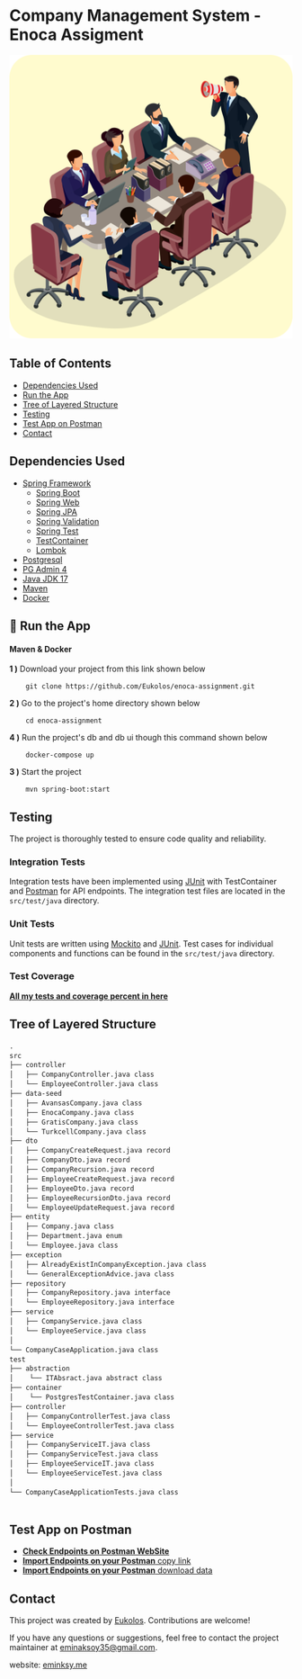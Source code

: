# Company Management System - Enoca Assigment
<img src="image/photo.png" alt="feature"/>

## Table of Contents

- [Dependencies Used](#dependencies-used)
- [Run the App](#🔨-run-the-app)
- [Tree of Layered Structure](#tree-of-layered-structure)
- [Testing](#testing)
- [Test App on Postman](#test-app-on-postman)
- [Contact](#contact)

## Dependencies Used
- [Spring Framework](https://docs.spring.io/spring-framework/docs/current/reference/html/)
    - [Spring Boot](https://spring.io/projects/spring-boot)
    - [Spring Web](https://docs.spring.io/spring-framework/docs/3.2.x/spring-framework-reference/html/mvc.html)
    - [Spring JPA](https://spring.io/projects/spring-data-jpa)
    - [Spring Validation](https://docs.spring.io/spring-framework/docs/4.1.x/spring-framework-reference/html/validation.html)
    - [Spring Test](https://docs.spring.io/spring-boot/docs/1.5.2.RELEASE/reference/html/boot-features-testing.html)
    - [TestContainer](https://testcontainers.com/)
    - [Lombok](https://projectlombok.org/)
- [Postgresql](https://www.postgresql.org/)
- [PG Admin 4](https://www.pgadmin.org/docs/)
- [Java JDK 17](https://docs.oracle.com/en/java/javase/17/docs/api/index.html)
- [Maven](https://maven.apache.org/)
- [Docker](https://www.docker.com/)


## 🔨 Run the App

#### Maven & Docker

<b>1 )</b> Download your project from this link shown below
```
    git clone https://github.com/Eukolos/enoca-assignment.git
```

<b>2 )</b> Go to the project's home directory shown below
```
    cd enoca-assignment
```
<b>4 )</b> Run the project's db and db ui though this command shown below
```
    docker-compose up
```

<b>3 )</b> Start the project
```
    mvn spring-boot:start
```

## Testing

The project is thoroughly tested to ensure code quality and reliability.

### Integration Tests

Integration tests have been implemented using [JUnit](https://junit.org/) with TestContainer and [Postman](https://www.postman.com/) for API endpoints. The integration test files are located in the `src/test/java` directory.

### Unit Tests

Unit tests are written using [Mockito](https://site.mockito.org/) and [JUnit](https://junit.org/). Test cases for individual components and functions can be found in the `src/test/java` directory.

### Test Coverage

[**All my tests and coverage percent in here**](https://raw.githack.com/Eukolos/enoca-assignment/master/htmlReport/index.html)


## Tree of Layered Structure

```txt
.
src
├── controller
│   ├── CompanyController.java class
│   └── EmployeeController.java class
├── data-seed
│   ├── AvansasCompany.java class
│   ├── EnocaCompany.java class
│   ├── GratisCompany.java class
│   └── TurkcellCompany.java class
├── dto
│   ├── CompanyCreateRequest.java record
│   ├── CompanyDto.java record
│   ├── CompanyRecursion.java record
│   ├── EmployeeCreateRequest.java record
│   ├── EmployeeDto.java record
│   ├── EmployeeRecursionDto.java record
│   └── EmployeeUpdateRequest.java record
├── entity
│   ├── Company.java class
│   ├── Department.java enum
│   └── Employee.java class
├── exception
│   ├── AlreadyExistInCompanyException.java class
│   └── GeneralExceptionAdvice.java class
├── repository
│   ├── CompanyRepository.java interface
│   └── EmployeeRepository.java interface
├── service
│   ├── CompanyService.java class
│   └── EmployeeService.java class
│  
└── CompanyCaseApplication.java class
test
├── abstraction
│    └── ITAbsract.java abstract class
├── container
│    └── PostgresTestContainer.java class
├── controller
│   ├── CompanyControllerTest.java class
│   └── EmployeeControllerTest.java class
├── service
│   ├── CompanyServiceIT.java class
│   ├── CompanyServiceTest.java class
│   ├── EmployeeServiceIT.java class
│   └── EmployeeServiceTest.java class
│  
└── CompanyCaseApplicationTests.java class
  
```

## Test App on Postman
- [**Check Endpoints on Postman WebSite**](https://documenter.getpostman.com/view/20436403/2s946mZpXo)
- [**Import Endpoints on your Postman** copy link](https://api.postman.com/collections/20436403-f8c43a7b-9ce8-40ed-a7e8-6a130a18159c?access_key=PMAT-01H61BPSATH41C0QW1DF86AT8S)
- [**Import Endpoints on your Postman** download data](https://github.com/Eukolos/enoca-assignment/tree/master/postman)

## Contact

This project was created by [Eukolos](https://github.com/Eukolos). Contributions are welcome!

If you have any questions or suggestions, feel free to contact the project maintainer at eminaksoy35@gmail.com.

website: [eminksy.me](https://eminksy.me/)